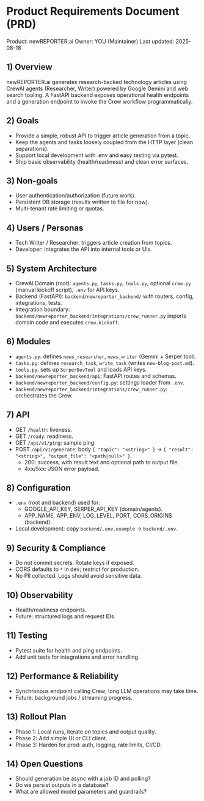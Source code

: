 # Product Requirements Document (PRD)

Product: newREPORTER.ai
Owner: YOU (Maintainer)
Last updated: 2025-08-18

## 1) Overview
newREPORTER.ai generates research-backed technology articles using CrewAI agents (Researcher, Writer) powered by Google Gemini and web search tooling. A FastAPI backend exposes operational health endpoints and a generation endpoint to invoke the Crew workflow programmatically.

## 2) Goals
- Provide a simple, robust API to trigger article generation from a topic.
- Keep the agents and tasks loosely coupled from the HTTP layer (clean separations).
- Support local development with .env and easy testing via pytest.
- Ship basic observability (health/readiness) and clean error surfaces.

## 3) Non-goals
- User authentication/authorization (future work).
- Persistent DB storage (results written to file for now).
- Multi-tenant rate limiting or quotas.

## 4) Users / Personas
- Tech Writer / Researcher: triggers article creation from topics.
- Developer: integrates the API into internal tools or UIs.

## 5) System Architecture
- CrewAI Domain (root): `agents.py`, `tasks.py`, `tools.py`, optional `crew.py` (manual kickoff script), `.env` for API keys.
- Backend (FastAPI): `backend/newreporter_backend/` with routers, config, integrations, tests.
- Integration boundary: `backend/newreporter_backend/integrations/crew_runner.py` imports domain code and executes `crew.kickoff`.

## 6) Modules
- `agents.py`: defines `news_researcher`, `news_writer` (Gemini + Serper tool).
- `tasks.py`: defines `research_task`, `write_task` (writes `new-blog-post.md`).
- `tools.py`: sets up `SerperDevTool` and loads API keys.
- `backend/newreporter_backend/api`: FastAPI routes and schemas.
- `backend/newreporter_backend/config.py`: settings loader from `.env`.
- `backend/newreporter_backend/integrations/crew_runner.py`: orchestrates the Crew.

## 7) API
- GET `/health`: liveness.
- GET `/ready`: readiness.
- GET `/api/v1/ping`: sample ping.
- POST `/api/v1/generate`: body `{ "topic": "<string>" }` -> `{ "result": "<string>", "output_file": "<path|null>" }`.
  - 200: success, with result text and optional path to output file.
  - 4xx/5xx: JSON error payload.

## 8) Configuration
- `.env` (root and backend) used for:
  - GOOGLE_API_KEY, SERPER_API_KEY (domain/agents).
  - APP_NAME, APP_ENV, LOG_LEVEL, PORT, CORS_ORIGINS (backend).
- Local development: copy `backend/.env.example` -> `backend/.env`.

## 9) Security & Compliance
- Do not commit secrets. Rotate keys if exposed.
- CORS defaults to `*` in dev; restrict for production.
- No PII collected. Logs should avoid sensitive data.

## 10) Observability
- Health/readiness endpoints.
- Future: structured logs and request IDs.

## 11) Testing
- Pytest suite for health and ping endpoints.
- Add unit tests for integrations and error handling.

## 12) Performance & Reliability
- Synchronous endpoint calling Crew; long LLM operations may take time.
- Future: background jobs / streaming progress.

## 13) Rollout Plan
- Phase 1: Local runs, iterate on topics and output quality.
- Phase 2: Add simple UI or CLI client.
- Phase 3: Harden for prod: auth, logging, rate limits, CI/CD.

## 14) Open Questions
- Should generation be async with a job ID and polling?
- Do we persist outputs in a database?
- What are allowed model parameters and guardrails?
